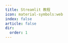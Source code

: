 ```yaml
---
title: Streamlit 教程
icon: material-symbols:web
index: false
article: false
dir:
  order: 1
---
```


<AutoCatalog />
